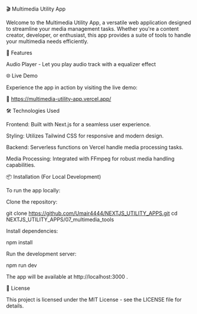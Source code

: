 🎬 Multimedia Utility App

Welcome to the Multimedia Utility App, a versatile web application designed to streamline your media management tasks. Whether you're a content creator, developer, or enthusiast, this app provides a suite of tools to handle your multimedia needs efficiently.

🚀 Features

Audio Player - Let you play audio track with a equalizer effect

🌐 Live Demo

Experience the app in action by visiting the live demo:

🔗 https://multimedia-utility-app.vercel.app/

🛠️ Technologies Used

Frontend: Built with Next.js for a seamless user experience.

Styling: Utilizes Tailwind CSS for responsive and modern design.

Backend: Serverless functions on Vercel handle media processing tasks.

Media Processing: Integrated with FFmpeg for robust media handling capabilities.

📦 Installation (For Local Development)

To run the app locally:

Clone the repository:

git clone https://github.com/Umair4444/NEXTJS_UTILITY_APPS.git
cd NEXTJS_UTILITY_APPS/07_multimedia_tools

Install dependencies:

npm install

Run the development server:

npm run dev

The app will be available at http://localhost:3000
.

📄 License

This project is licensed under the MIT License - see the LICENSE
file for details.
